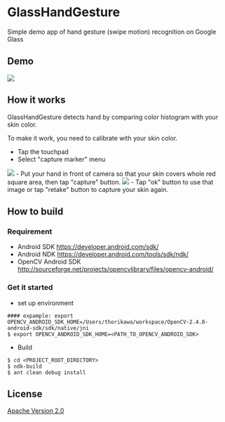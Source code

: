 GlassHandGesture
================

Simple demo app of hand gesture (swipe motion) recognition on Google Glass

## Demo
<a href="https://www.youtube.com/watch?v=g2gWza8Z7ig"><img src="http://thorikawa.github.io/GlassHandGesture/img/youtube.png" /></a>

## How it works
GlassHandGesture detects hand by comparing color histogram with your skin color. 

To make it work, you need to calibrate with your skin color.
- Tap the touchpad
- Select "capture marker" menu
<img src="http://thorikawa.github.io/GlassHandGesture/img/capture_marker.png" />
- Put your hand in front of camera so that your skin covers whole red square area, then tap "capture" button.
<img src="http://thorikawa.github.io/GlassHandGesture/img/skin_capture.png" />
- Tap "ok" button to use that image or tap "retake" button to capture your skin again.

## How to build
### Requirement
* Android SDK <https://developer.android.com/sdk/>
* Android NDK <https://developer.android.com/tools/sdk/ndk/>
* OpenCV Android SDK <http://sourceforge.net/projects/opencvlibrary/files/opencv-android/>

### Get it started

* set up environment
```
#### expample: export OPENCV_ANDROID_SDK_HOME=/Users/thorikawa/workspace/OpenCV-2.4.8-android-sdk/sdk/native/jni
$ export OPENCV_ANDROID_SDK_HOME=<PATH_TO_OPENCV_ANDROID_SDK>
```
* Build
```
$ cd <PROJECT_ROOT_DIRECTORY>
$ ndk-build
$ ant clean debug install
```

## License

[Apache Version 2.0](http://www.apache.org/licenses/LICENSE-2.0.html)
